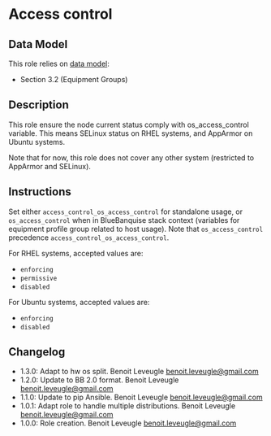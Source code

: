 # Access control

## Data Model

This role relies on [data model](https://github.com/bluebanquise/bluebanquise/blob/master/resources/data_model.md):
* Section 3.2 (Equipment Groups)

## Description

This role ensure the node current status comply with
os_access_control variable. This means SELinux status on RHEL systems,
and AppArmor on Ubuntu systems.

Note that for now, this role does not cover any other system (restricted to AppArmor and SELinux).

## Instructions

Set either `access_control_os_access_control` for standalone usage, or `os_access_control` when in BlueBanquise stack context (variables for equipment profile group related to host usage). Note that `os_access_control` precedence `access_control_os_access_control`.

For RHEL systems, accepted values are:

* `enforcing`
* `permissive`
* `disabled`

For Ubuntu systems, accepted values are:

* `enforcing`
* `disabled`

## Changelog

* 1.3.0: Adapt to hw os split. Benoit Leveugle <benoit.leveugle@gmail.com>
* 1.2.0: Update to BB 2.0 format. Benoit Leveugle <benoit.leveugle@gmail.com>
* 1.1.0: Update to pip Ansible. Benoit Leveugle <benoit.leveugle@gmail.com>
* 1.0.1: Adapt role to handle multiple distributions. Benoit Leveugle <benoit.leveugle@gmail.com>
* 1.0.0: Role creation. Benoit Leveugle <benoit.leveugle@gmail.com>
